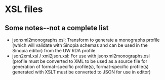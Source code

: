 # XSL files
## Some notes--not a complete list
- jsonxml2monographs.xsl: Transform to generate a monographs profile (which will validate with Sinopia schemas and can be used in the Sinopia editor) from the UW RDA profile
- json2xml.xsl / xml2json.xsl: For use with jsonxml2monographs.xsl (profile must be converted to XML to be used as a source file for generation of format-specific profile(s), format-specific profile(s) generated with XSLT must be converted to JSON for use in editor)
